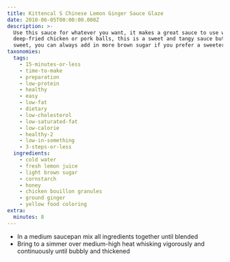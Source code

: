 ```yaml
---
title: Kittencal S Chinese Lemon Ginger Sauce Glaze
date: 2010-06-05T00:00:00.000Z
description: >-
  Use this sauce for whatever you want, it makes a great sauce to use with
  deep-fried chicken or pork balls, this is a sweet and tangy sauce but not too
  sweet, you can always add in more brown sugar if you prefer a sweeter taste
taxonomies:
  tags:
    - 15-minutes-or-less
    - time-to-make
    - preparation
    - low-protein
    - healthy
    - easy
    - low-fat
    - dietary
    - low-cholesterol
    - low-saturated-fat
    - low-calorie
    - healthy-2
    - low-in-something
    - 3-steps-or-less
  ingredients:
    - cold water
    - fresh lemon juice
    - light brown sugar
    - cornstarch
    - honey
    - chicken bouillon granules
    - ground ginger
    - yellow food coloring
extra:
  minutes: 8
---
```

 - In a medium saucepan mix all ingredients together until blended
 - Bring to a simmer over medium-high heat whisking vigorously and continuously until bubbly and thickened
